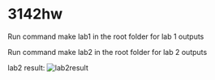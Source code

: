 # 3142hw

Run command make lab1 in the root folder for lab 1 outputs

Run command make lab2 in the root folder for lab 2 outputs

lab2 result:
  ![lab2result](https://user-images.githubusercontent.com/78801973/159817040-df6d5164-7428-4dd3-92ea-1b1eabb37f6e.jpg)

